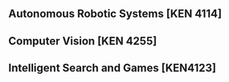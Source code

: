 ## Autonomous Robotic Systems [KEN 4114]
## Computer Vision [KEN 4255]
## Intelligent Search and Games [KEN4123]

